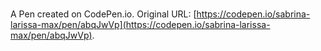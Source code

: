 # 

A Pen created on CodePen.io. Original URL: [https://codepen.io/sabrina-larissa-max/pen/abqJwVp](https://codepen.io/sabrina-larissa-max/pen/abqJwVp).

